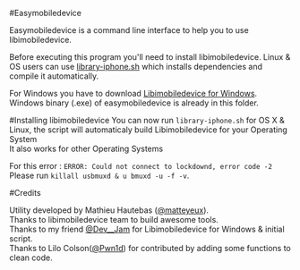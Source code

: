 #Easymobiledevice 

Easymobiledevice is a command line interface to help you to use libimobiledevice.

Before executing this program you'll need to install libimobiledevice.
Linux & OS users can use [library-iphone.sh](https://github.com/matteyeux/easymobiledevice/blob/master/library-iphone.sh) which installs dependencies and compile it automatically.

For Windows you have to download [Libimobiledevice for Windows](https://github.com/elrhk/Libimobiledevice-idevicerestore-for-Windows). Windows binary (.exe) of easymobiledevice is already in this folder.

#Installing libimobiledevice
You can now run `library-iphone.sh` for OS X & Linux, the script will automaticaly build Libimobiledevice for your Operating System <br>
It also works for other Operating Systems

For this error : `ERROR: Could not connect to lockdownd, error code -2`<br>
Please run `killall usbmuxd & u bmuxd -u -f -v`.<br>

#Credits

Utility developed by Mathieu Hautebas ([@matteyeux](https://twitter.com/matteyeux)).<br> 
Thanks to libimobiledevice team to build awesome tools.<br> 
Thanks to my friend [@Dev__Jam](https://twitter.com/Dev__Jam) for Libimobiledevice for Windows & initial script.<br> 
Thanks to Lilo Colson([@Pwn1d](https://twitter.com/Pwn1d)) for contributed by adding some functions to clean code.
